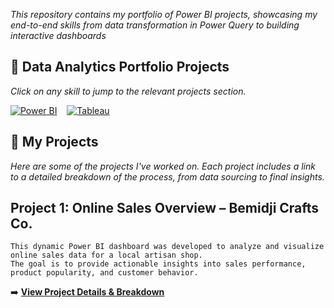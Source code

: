 <p align="center">

*This repository contains my portfolio of Power BI projects, showcasing my end-to-end skills from data transformation in Power Query to building interactive dashboards*
  
## 🧭 Data Analytics Portfolio Projects
*Click on any skill to jump to the relevant projects section.*
<p align="left">
<a href="#power-bi-projects">
  <img src="https://img.shields.io/badge/Power%20BI-F2C811?style=for-the-badge&logo=powerbi&logoColor=black" alt="Power BI"/></a>
&nbsp;&nbsp;
<a href="#tableau-projects">
  <img src="https://img.shields.io/badge/Tableau-E97627?style=for-the-badge&logo=tableau&logoColor=white" alt="Tableau"/></a>
  
## 🚀 My Projects  
*Here are some of the projects I've worked on. Each project includes a link to a detailed breakdown of the process, from data sourcing to final insights.*

   ## Project 1: Online Sales Overview – Bemidji Crafts Co.
    This dynamic Power BI dashboard was developed to analyze and visualize online sales data for a local artisan shop. 
    The goal is to provide actionable insights into sales performance, product popularity, and customer behavior.

 ➡️ [**View Project Details & Breakdown**](https://github.com/antonjeeva5/power-bi-projects/blob/main/Project%201:%20Online%20Sales%20Overview%20%E2%80%93%20Bemidji%20Crafts%20Co./README.md)
